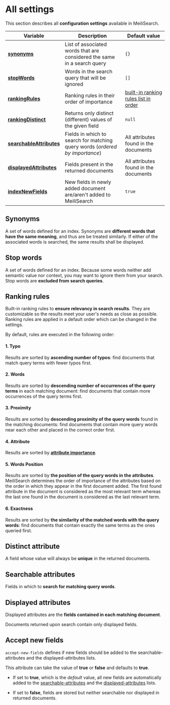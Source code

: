 # All settings

This section describes all **configuration settings** available in MeiliSearch.

| Variable                 | Description                                                                  | Default value                                                                                 |
| ------------------------ | ---------------------------------------------------------------------------- | --------------------------------------------------------------------------------------------- |
| **[synonyms](/guides/advanced_guides/settings.md#synonyms)**             | List of associated words that are considered the same in a search query      | `{}`                                                                                          |
| **[stopWords](/guides/advanced_guides/settings.md#stop-words)**            | Words in the search query that will be ignored                               | `[]`                                                                                          |
| **[rankingRules](/guides/advanced_guides/settings.md#ranking-rules)**         | Ranking rules in their order of importance                                   | [built-in ranking rules list in order](/guides/main_concepts/relevancy.md#order-of-the-rules) |
| **[rankingDistinct](/guides/advanced_guides/settings.md#distinct-attribute)**      | Returns only distinct (different) values of the given field                  | `null`                                                                                        |
| **[searchableAttributes](/guides/advanced_guides/settings.md#searchable-attributes)** | Fields in which to search for matching query words (_ordered by importance_) | All attributes found in the documents                                                         |
| **[displayedAttributes](/guides/advanced_guides/settings.md#displayed-attributes)**  | Fields present in the returned documents                                     | All attributes found in the documents                                                         |
| **[indexNewFields](/guides/advanced_guides/settings.md#accept-new-fields)**       | New fields in newly added document are/aren't added to MeiliSearch           | `true`                                                                                        |

## Synonyms

A set of words defined for an index. Synonyms are **different words that have the same meaning**, and thus are be treated similarly. If either of the associated words is searched, the same results shall be displayed.

## Stop words

A set of words defined for an index. Because some words neither add semantic value nor context, you may want to ignore them from your search. Stop words are **excluded from search queries**.

## Ranking rules

Built-in ranking rules to **ensure relevancy in search results**. They are customizable so the results meet your user's needs as close as possible. Ranking rules are applied in a default order which can be changed in the settings.

By default, rules are executed in the following order:

#### 1. Typo

Results are sorted by **ascending number of typos**: find documents that match query terms with fewer typos first.

#### 2. Words

Results are sorted by **descending number of occurrences of the query terms** in each matching document: find documents that contain more occurrences of the query terms first.

#### 3. Proximity

Results are sorted by **descending proximity of the query words** found in the matching documents: find documents that contain more query words near each other and placed in the correct order first.

#### 4. Attribute

Results are sorted by **[attribute importance](/guides/main_concepts/relevancy.md#attributes-importance)**.

#### 5. Words Position

Results are sorted by **the position of the query words in the attributes**. MeiliSearch determines the order of importance of the attributes based on the order in which they appear in the first document added. The first found attribute in the document is considered as the most relevant term whereas the last one found in the document is considered as the last relevant term.

#### 6. Exactness

Results are sorted by **the similarity of the matched words with the query words**: find documents that contain exactly the same terms as the ones queried first.

## Distinct attribute

A field whose value will always be **unique** in the returned documents.

## Searchable attributes

Fields in which to **search for matching query words**.

## Displayed attributes

Displayed attributes are the **fields contained in each matching document**.

Documents returned upon search contain only displayed fields.

## Accept new fields

`accept-new-fields` defines if new fields should be added to the searchable-attributes and the displayed-attributes lists.

This attribute can take the value of **true** or **false** and defaults to **true**.

- If set to **true**, which is the _default_ value, all new fields are automatically added to the [searchable-attributes](/references/searchable_attributes.md) and the [displayed-attributes](/references/displayed_attributes.md) lists.

- If set to **false**, fields are stored but neither searchable nor displayed in returned documents.
